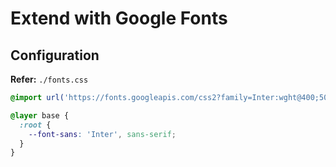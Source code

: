 # Extend with Google Fonts

## Configuration

**Refer:** `./fonts.css`

```css
@import url('https://fonts.googleapis.com/css2?family=Inter:wght@400;500;600;700&display=swap&subset=latin');

@layer base {
  :root {
    --font-sans: 'Inter', sans-serif;
  }
}
```

<!--
<link rel="preconnect" href="https://fonts.googleapis.com" />
<link rel="preconnect" href="https://fonts.gstatic.com" crossorigin />
-->
